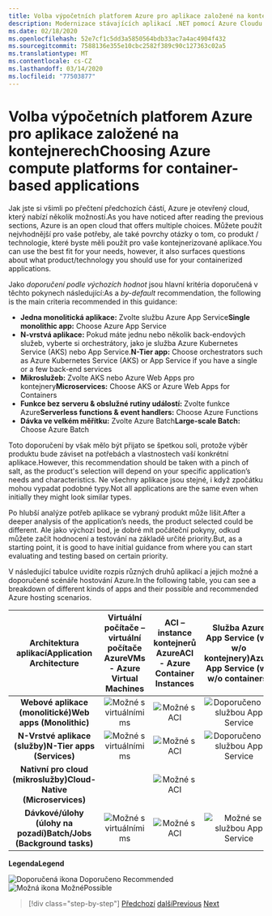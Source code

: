 ```yaml
---
title: Volba výpočetních platforem Azure pro aplikace založené na kontejnerech
description: Modernizace stávajících aplikací .NET pomocí Azure Cloudu a kontejnerů Windows | Výběr výpočetních platforem Azure pro aplikace založené na kontejnerech
ms.date: 02/18/2020
ms.openlocfilehash: 52e7cf1c5dd3a5850564bdb33ac7a4ac4904f432
ms.sourcegitcommit: 7588136e355e10cbc2582f389c90c127363c02a5
ms.translationtype: MT
ms.contentlocale: cs-CZ
ms.lasthandoff: 03/14/2020
ms.locfileid: "77503877"
---
```

# <a name="choosing-azure-compute-platforms-for-container-based-applications"></a><span data-ttu-id="1ce3c-103">Volba výpočetních platforem Azure pro aplikace založené na kontejnerech</span><span class="sxs-lookup"><span data-stu-id="1ce3c-103">Choosing Azure compute platforms for container-based applications</span></span>

<span data-ttu-id="1ce3c-104">Jak jste si všimli po přečtení předchozích částí, Azure je otevřený cloud, který nabízí několik možností.</span><span class="sxs-lookup"><span data-stu-id="1ce3c-104">As you have noticed after reading the previous sections, Azure is an open cloud that offers multiple choices.</span></span> <span data-ttu-id="1ce3c-105">Můžete použít nejvhodnější pro vaše potřeby, ale také povrchy otázky o tom, co produkt / technologie, které byste měli použít pro vaše kontejnerizované aplikace.</span><span class="sxs-lookup"><span data-stu-id="1ce3c-105">You can use the best fit for your needs, however, it also surfaces questions about what product/technology you should use for your containerized applications.</span></span>

<span data-ttu-id="1ce3c-106">Jako *doporučení podle výchozích hodnot* jsou hlavní kritéria doporučená v těchto pokynech následující:</span><span class="sxs-lookup"><span data-stu-id="1ce3c-106">As a *by-default* recommendation, the following is the main criteria recommended in this guidance:</span></span>

- <span data-ttu-id="1ce3c-107">**Jedna monolitická aplikace:** Zvolte službu Azure App Service</span><span class="sxs-lookup"><span data-stu-id="1ce3c-107">**Single monolithic app:** Choose Azure App Service</span></span>
- <span data-ttu-id="1ce3c-108">**N-vrstvá aplikace:** Pokud máte jednu nebo několik back-endových služeb, vyberte si orchestrátory, jako je služba Azure Kubernetes Service (AKS) nebo App Service.</span><span class="sxs-lookup"><span data-stu-id="1ce3c-108">**N-Tier app:** Choose orchestrators such as Azure Kubernetes Service (AKS) or App Service if you have a single or a few back-end services</span></span>
- <span data-ttu-id="1ce3c-109">**Mikroslužeb:** Zvolte AKS nebo Azure Web Apps pro kontejnery</span><span class="sxs-lookup"><span data-stu-id="1ce3c-109">**Microservices:** Choose AKS or Azure Web Apps for Containers</span></span>
- <span data-ttu-id="1ce3c-110">**Funkce bez serveru & obslužné rutiny událostí:** Zvolte funkce Azure</span><span class="sxs-lookup"><span data-stu-id="1ce3c-110">**Serverless functions & event handlers:** Choose Azure Functions</span></span>
- <span data-ttu-id="1ce3c-111">**Dávka ve velkém měřítku:** Zvolte Azure Batch</span><span class="sxs-lookup"><span data-stu-id="1ce3c-111">**Large-scale Batch:** Choose Azure Batch</span></span>

<span data-ttu-id="1ce3c-112">Toto doporučení by však mělo být přijato se špetkou soli, protože výběr produktu bude záviset na potřebách a vlastnostech vaší konkrétní aplikace.</span><span class="sxs-lookup"><span data-stu-id="1ce3c-112">However, this recommendation should be taken with a pinch of salt, as the product's selection will depend on your specific application’s needs and characteristics.</span></span> <span data-ttu-id="1ce3c-113">Ne všechny aplikace jsou stejné, i když zpočátku mohou vypadat podobné typy.</span><span class="sxs-lookup"><span data-stu-id="1ce3c-113">Not all applications are the same even when initially they might look similar types.</span></span>

<span data-ttu-id="1ce3c-114">Po hlubší analýze potřeb aplikace se vybraný produkt může lišit.</span><span class="sxs-lookup"><span data-stu-id="1ce3c-114">After a deeper analysis of the application’s needs, the product selected could be different.</span></span> <span data-ttu-id="1ce3c-115">Ale jako výchozí bod, je dobré mít počáteční pokyny, odkud můžete začít hodnocení a testování na základě určité priority.</span><span class="sxs-lookup"><span data-stu-id="1ce3c-115">But, as a starting point, it is good to have initial guidance from where you can start evaluating and testing based on certain priority.</span></span>

<span data-ttu-id="1ce3c-116">V následující tabulce uvidíte rozpis různých druhů aplikací a jejich možné a doporučené scénáře hostování Azure.</span><span class="sxs-lookup"><span data-stu-id="1ce3c-116">In the following table, you can see a breakdown of different kinds of apps and their possible and recommended Azure hosting scenarios.</span></span>

| <span data-ttu-id="1ce3c-117">Architektura aplikací</span><span class="sxs-lookup"><span data-stu-id="1ce3c-117">Application Architecture</span></span> | <span data-ttu-id="1ce3c-118">Virtuální počítače – virtuální počítače Azure</span><span class="sxs-lookup"><span data-stu-id="1ce3c-118">VMs - Azure Virtual Machines</span></span> | <span data-ttu-id="1ce3c-119">ACI – instance kontejnerů Azure</span><span class="sxs-lookup"><span data-stu-id="1ce3c-119">ACI - Azure Container Instances</span></span> | <span data-ttu-id="1ce3c-120">Služba Azure App Service (w-w/o kontejnery)</span><span class="sxs-lookup"><span data-stu-id="1ce3c-120">Azure App Service (w-w/o containers)</span></span> | <span data-ttu-id="1ce3c-121">AKS - Služby Azure Kubernetes</span><span class="sxs-lookup"><span data-stu-id="1ce3c-121">AKS - Azure Kubernetes Services</span></span> | <span data-ttu-id="1ce3c-122">Azure Functions</span><span class="sxs-lookup"><span data-stu-id="1ce3c-122">Azure Functions</span></span> | <span data-ttu-id="1ce3c-123">Azure Batch</span><span class="sxs-lookup"><span data-stu-id="1ce3c-123">Azure Batch</span></span> |
|:------------------------:|:--:|:--:|:--:|:--:|:--:|:--:|
| <span data-ttu-id="1ce3c-124">**Webové aplikace (monolitické)**</span><span class="sxs-lookup"><span data-stu-id="1ce3c-124">**Web apps (Monolithic)**</span></span>         | ![Možné s virtuálními ms](media/choosing-azure-compute-options-for-container-based-applications/possible.png) | ![Možné s ACI](media/choosing-azure-compute-options-for-container-based-applications/possible.png) | ![Doporučeno se službou App Service](media/choosing-azure-compute-options-for-container-based-applications/recommended.png) | ![Možné s AKS](media/choosing-azure-compute-options-for-container-based-applications/possible.png) | | |
| <span data-ttu-id="1ce3c-129">**N-Vrstvé aplikace (služby)**</span><span class="sxs-lookup"><span data-stu-id="1ce3c-129">**N-Tier apps (Services)**</span></span>        | ![Možné s virtuálními ms](media/choosing-azure-compute-options-for-container-based-applications/possible.png) | ![Možné s ACI](media/choosing-azure-compute-options-for-container-based-applications/possible.png) | ![Doporučeno se službou App Service](media/choosing-azure-compute-options-for-container-based-applications/recommended.png) | ![Možné s AKS](media/choosing-azure-compute-options-for-container-based-applications/possible.png) | ![Možné s Azure Fuctions](media/choosing-azure-compute-options-for-container-based-applications/possible.png) | |
| <span data-ttu-id="1ce3c-135">**Nativní pro cloud (mikroslužby)**</span><span class="sxs-lookup"><span data-stu-id="1ce3c-135">**Cloud-Native (Microservices)**</span></span>  | | ![Možné s ACI](media/choosing-azure-compute-options-for-container-based-applications/possible.png) | | ![Doporučeno u AKS](media/choosing-azure-compute-options-for-container-based-applications/recommended.png) <br/> <span data-ttu-id="1ce3c-138">(Linuxové&nbsp;kontejnery)</span><span class="sxs-lookup"><span data-stu-id="1ce3c-138">(Linux&nbsp;containers)</span></span>| ![Doporučeno s funkcemi Azure](media/choosing-azure-compute-options-for-container-based-applications/recommended.png) <br/> <span data-ttu-id="1ce3c-140">(Akce&#x2011;řízena)</span><span class="sxs-lookup"><span data-stu-id="1ce3c-140">(Event&#x2011;driven)</span></span> | |
| <span data-ttu-id="1ce3c-141">**Dávkové/úlohy (úlohy na pozadí)**</span><span class="sxs-lookup"><span data-stu-id="1ce3c-141">**Batch/Jobs (Background tasks)**</span></span> | ![Možné s virtuálními ms](media/choosing-azure-compute-options-for-container-based-applications/possible.png) | ![Možné s ACI](media/choosing-azure-compute-options-for-container-based-applications/possible.png) | ![Možné se službou App Service](media/choosing-azure-compute-options-for-container-based-applications/possible.png) | ![Možné s AKS](media/choosing-azure-compute-options-for-container-based-applications/possible.png) | ![Doporučeno s funkcemi Azure](media/choosing-azure-compute-options-for-container-based-applications/recommended.png) <br/> <span data-ttu-id="1ce3c-147">(Úlohy na pozadí)&nbsp;</span><span class="sxs-lookup"><span data-stu-id="1ce3c-147">(Background&nbsp;tasks)</span></span> | ![Doporučeno s Azure Batch](media/choosing-azure-compute-options-for-container-based-applications/recommended.png) <br/> <span data-ttu-id="1ce3c-149">(Velké&#x2011;měřítku)</span><span class="sxs-lookup"><span data-stu-id="1ce3c-149">(Large&#x2011;scale)</span></span> |

<span data-ttu-id="1ce3c-150">**Legenda**</span><span class="sxs-lookup"><span data-stu-id="1ce3c-150">**Legend**</span></span>

![Doporučená ikona](media/choosing-azure-compute-options-for-container-based-applications/recommended.png) <span data-ttu-id="1ce3c-152">Doporučeno </span><span class="sxs-lookup"><span data-stu-id="1ce3c-152">Recommended </span></span>\
![Možná ikona](media/choosing-azure-compute-options-for-container-based-applications/possible.png) <span data-ttu-id="1ce3c-154">Možné</span><span class="sxs-lookup"><span data-stu-id="1ce3c-154">Possible</span></span>

> [!div class="step-by-step"]
> <span data-ttu-id="1ce3c-155">[Předchozí](when-to-deploy-windows-containers-to-azure-container-service-kubernetes.md)
> [další](build-resilient-services-ready-for-the-cloud-embrace-transient-failures-in-the-cloud.md)</span><span class="sxs-lookup"><span data-stu-id="1ce3c-155">[Previous](when-to-deploy-windows-containers-to-azure-container-service-kubernetes.md)
[Next](build-resilient-services-ready-for-the-cloud-embrace-transient-failures-in-the-cloud.md)</span></span>
